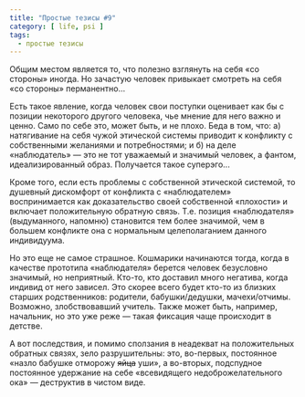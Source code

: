 ```yaml
---
title: "Простые тезисы #9"
category: [ life, psi ]
tags:
  - простые тезисы
---
```


Общим местом является то, что полезно взглянуть на себя «со стороны» иногда. Но зачастую человек привыкает смотреть
на себя «со стороны» перманентно...

Есть такое явление, когда человек свои поступки оценивает как бы с позиции некоторого другого человека, чье мнение
для него важно и ценно. Само по себе это, может быть, и не плохо. Беда в том, что: а) натягивание на себя чужой
этической системы приводит к конфликту с собственными желаниями и потребностями; и б) на деле «наблюдатель» — это
не тот уважаемый и значимый человек, а фантом, идеализированный образ. Получается такое суперэго...

Кроме того, если есть проблемы с собственной этической системой, то душевный дискомфорт от конфликта с «наблюдателем»
воспринимается как доказательство своей собственной «плохости» и включает положительную обратную связь. Т.е. позиция
«наблюдателя» (выдуманного, напомню) становится тем более значимой, чем в большем конфликте она с нормальным целеполаганием
данного индивидуума.

Но это еще не самое страшное. Кошмарики начинаются тогда, когда в качестве прототипа «наблюдателя» берется человек
безусловно значимый, но неприятный. Кто-то, кто доставил много негатива, когда индивид от него зависел. Это скорее всего
будет кто-то из близких старших родственников: родители, бабушки/дедушки, мачехи/отчимы. Возможно, злобствовавший учитель.
Также может быть, например, начальник, но это уже реже — такая фиксация чаще происходит в детстве.

А вот последствия, и помимо сползания в неадекват на положительных обратных связях, зело разрушительны: это, во-первых,
постоянное «назло бабушке отморожу <s>яйца</s> уши», а во-вторых, подспудное постоянное удержание на себе «всевидящего
недоброжелательного ока» — деструктив в чистом виде.

